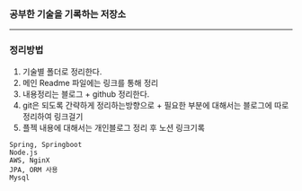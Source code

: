### 공부한 기술을 기록하는 저장소
----

### 정리방법
1. 기술별 폴더로 정리한다.
2. 메인 Readme 파일에는 링크를 통해 정리
3. 내용정리는 블로그 + github 정리한다.
4. git은 되도록 간략하게 정리하는방향으로 + 필요한 부분에 대해서는 블로그에 따로 정리하여 링크걸기
5. 플젝 내용에 대해서는 개인블로그 정리 후 노션 링크기록

```
Spring, Springboot
Node.js
AWS, NginX
JPA, ORM 사용
Mysql

```


